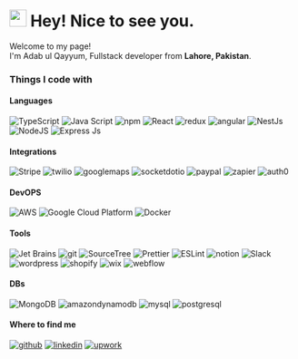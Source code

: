 <h1><img src="https://emojis.slackmojis.com/emojis/images/1531849430/4246/blob-sunglasses.gif?1531849430" width="30"/> Hey! Nice to see you.</h1>


<p>Welcome to my page! </br> I'm Adab ul Qayyum, Fullstack developer from <b>Lahore, Pakistan</b>. </p>
<h3>Things I code with</h3>
<h4>Languages</h4>
<p>

  <img alt="TypeScript" src="https://img.shields.io/badge/-TypeScript-007ACC?style=for-the-badge&logo=typescript&logoColor=white" />
<img alt="Java Script" src="https://img.shields.io/badge/-JavaScript-F7DF1E?style=for-the-badge&logo=JavaScript&logoColor=white" />
  <img alt="npm" src="https://img.shields.io/badge/-NPM-CB3837?style=for-the-badge&logo=npm&logoColor=white" />
  <img alt="React" src="https://img.shields.io/badge/-React-45b8d8?style=for-the-badge&logo=react&logoColor=white" />
  <img alt="redux" src="https://img.shields.io/badge/-Redux-764ABC?style=for-the-badge&logo=redux&logoColor=white" />
  <img alt="angular" src="https://img.shields.io/badge/-Angular-DD0031?style=for-the-badge&logo=angular&logoColor=white" />
  <img alt="NestJs" src="https://img.shields.io/badge/-NestJs-ea2845?style=for-the-badge&logo=nestjs&logoColor=white" />
<img alt="NodeJS" src="https://img.shields.io/badge/-NodeJS-339933?style=for-the-badge&logo=Node.js&logoColor=white" />
<img alt="Express Js" src="https://img.shields.io/badge/-Express-000000?style=for-the-badge&logo=Express&logoColor=white" />
</p>
<h4>Integrations</h4>
<p>
<img alt="Stripe" src="https://img.shields.io/badge/-stripe-008CDD?style=for-the-badge&logo=stripe&logoColor=white" />
<img alt="twilio" src="https://img.shields.io/badge/-twilio-F22F46?style=for-the-badge&logo=twilio&logoColor=white" />
<img alt="googlemaps" src="https://img.shields.io/badge/-googlemaps-4285F4?style=for-the-badge&logo=googlemaps&logoColor=white" />
<img alt="socketdotio" src="https://img.shields.io/badge/-socketdotio-010101?style=for-the-badge&logo=socketdotio&logoColor=white" />
<img alt="paypal" src="https://img.shields.io/badge/-paypal-00457C?style=for-the-badge&logo=paypal&logoColor=white" />
<img alt="zapier" src="https://img.shields.io/badge/-zapier-FF4A00?style=for-the-badge&logo=zapier&logoColor=white" />
<img alt="auth0" src="https://img.shields.io/badge/-auth0-EB5424?style=for-the-badge&logo=auth0&logoColor=white" />
</p>
<h4>DevOPS</h4>
<p>
   <img alt="AWS" src="https://img.shields.io/badge/-AWS-232F3E?style=for-the-badge&logo=amazonaws&logoColor=white" />
  <img alt="Google Cloud Platform" src="https://img.shields.io/badge/-Google_Cloud_Platform-1a73e8?style=for-the-badge&logo=google-cloud&logoColor=white" />
   <img alt="Docker" src="https://img.shields.io/badge/-Docker-46a2f1?style=for-the-badge&logo=docker&logoColor=white" />
</p>
<h4>Tools</h4>
<p>
  <img alt="Jet Brains" src="https://img.shields.io/badge/-JetBrains-000000?style=for-the-badge&logo=JetBrains&logoColor=white" />
  <img alt="git" src="https://img.shields.io/badge/-Git-F05032?style=for-the-badge&logo=git&logoColor=white" />
  <img alt="SourceTree" src="https://img.shields.io/badge/-SourceTree-0052CC?style=for-the-badge&logo=Sourcetree&logoColor=white" />
  <img alt="Prettier" src="https://img.shields.io/badge/-Prettier-F7B93E?style=for-the-badge&logo=prettier&logoColor=white" />
  <img alt="ESLint" src="https://img.shields.io/badge/-ESLint-4B32C3?style=for-the-badge&logo=ESLint&logoColor=white" />
  <img alt="notion" src="https://img.shields.io/badge/-notion-000000?style=for-the-badge&logo=notion&logoColor=white" />
  <img alt="Slack" src="https://img.shields.io/badge/-Slack-4A154B?style=for-the-badge&logo=Slack&logoColor=white" />
  <img alt="wordpress" src="https://img.shields.io/badge/-wordpress-21759B?style=for-the-badge&logo=wordpress&logoColor=white" />
  <img alt="shopify" src="https://img.shields.io/badge/-shopify-7AB55C?style=for-the-badge&logo=shopify&logoColor=white" />
  <img alt="wix" src="https://img.shields.io/badge/-wix-0C6EFC?style=for-the-badge&logo=wix&logoColor=white" />
  <img alt="webflow" src="https://img.shields.io/badge/-webflow-4353FF?style=for-the-badge&logo=webflow&logoColor=white" />
</p>
<h4>DBs</h4>
<p>
  <img alt="MongoDB" src="https://img.shields.io/badge/-MongoDB-13aa52?style=for-the-badge&logo=mongodb&logoColor=white" />
  <img alt="amazondynamodb" src="https://img.shields.io/badge/-amazondynamodb-4053D6?style=for-the-badge&logo=amazondynamodb&logoColor=white" />
  <img alt="mysql" src="https://img.shields.io/badge/-mysql-4479A1?style=for-the-badge&logo=mysql&logoColor=white" />
  <img alt="postgresql" src="https://img.shields.io/badge/-postgresql-4169E1?style=for-the-badge&logo=postgresql&logoColor=white" />
</p>

<h4>Where to find me</h4>
<a href="https://github.com/adabulqayyum91" target="_blank"><img alt="github" src="https://img.shields.io/badge/-github-181717?style=for-the-badge&logo=github&logoColor=white" /></a>
<a href="https://www.linkedin.com/in/adab-ul-qayyum/" target="_blank"><img alt="linkedin" src="https://img.shields.io/badge/-linkedin-0A66C2?style=for-the-badge&logo=linkedin&logoColor=white" /></a>
<a href="https://www.upwork.com/freelancers/adabulqayyum" target="_blank"><img alt="upwork" src="https://img.shields.io/badge/-upwork-6FDA44?style=for-the-badge&logo=upwork&logoColor=white" /></a>

